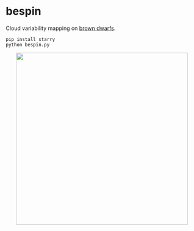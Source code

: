 # bespin
Cloud variability mapping on [brown dwarfs](http://starwars.wikia.com/wiki/Bespin).

```
pip install starry
python bespin.py
```

<p align="center">
  <img width = "450" src="https://github.com/rodluger/bespin/blob/master/img/clouds.gif?raw=true"/>
</p>
